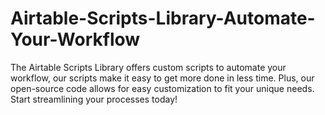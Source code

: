 # Airtable-Scripts-Library-Automate-Your-Workflow
The Airtable Scripts Library offers custom scripts to automate your workflow, our scripts make it easy to get more done in less time. Plus, our open-source code allows for easy customization to fit your unique needs. Start streamlining your processes today!

